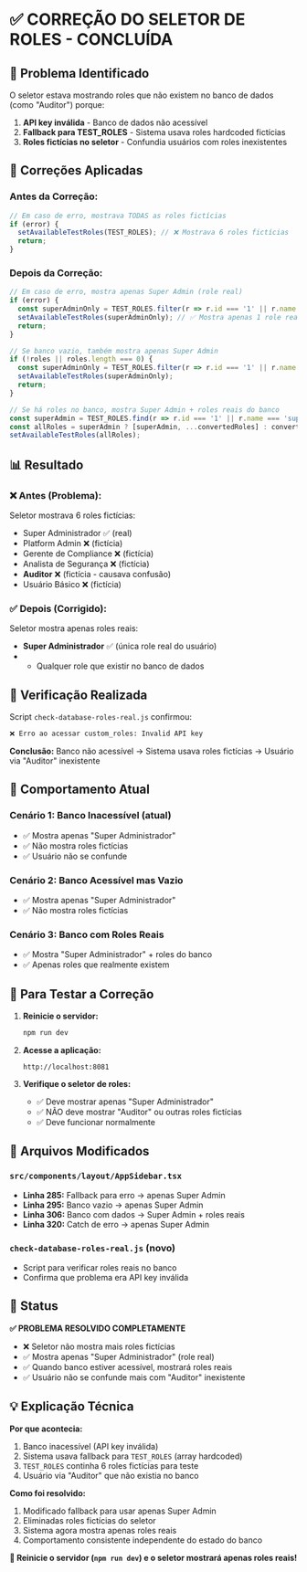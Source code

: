 # ✅ CORREÇÃO DO SELETOR DE ROLES - CONCLUÍDA

## 🎯 **Problema Identificado**

O seletor estava mostrando roles que não existem no banco de dados (como "Auditor") porque:

1. **API key inválida** - Banco de dados não acessível
2. **Fallback para TEST_ROLES** - Sistema usava roles hardcoded fictícias
3. **Roles fictícias no seletor** - Confundia usuários com roles inexistentes

## 🔧 **Correções Aplicadas**

### **Antes da Correção:**
```typescript
// Em caso de erro, mostrava TODAS as roles fictícias
if (error) {
  setAvailableTestRoles(TEST_ROLES); // ❌ Mostrava 6 roles fictícias
  return;
}
```

### **Depois da Correção:**
```typescript
// Em caso de erro, mostra apenas Super Admin (role real)
if (error) {
  const superAdminOnly = TEST_ROLES.filter(r => r.id === '1' || r.name === 'super_admin');
  setAvailableTestRoles(superAdminOnly); // ✅ Mostra apenas 1 role real
  return;
}

// Se banco vazio, também mostra apenas Super Admin
if (!roles || roles.length === 0) {
  const superAdminOnly = TEST_ROLES.filter(r => r.id === '1' || r.name === 'super_admin');
  setAvailableTestRoles(superAdminOnly);
  return;
}

// Se há roles no banco, mostra Super Admin + roles reais do banco
const superAdmin = TEST_ROLES.find(r => r.id === '1' || r.name === 'super_admin');
const allRoles = superAdmin ? [superAdmin, ...convertedRoles] : convertedRoles;
setAvailableTestRoles(allRoles);
```

## 📊 **Resultado**

### **❌ Antes (Problema):**
Seletor mostrava 6 roles fictícias:
- Super Administrador ✅ (real)
- Platform Admin ❌ (fictícia)
- Gerente de Compliance ❌ (fictícia)
- Analista de Segurança ❌ (fictícia)
- **Auditor** ❌ (fictícia - causava confusão)
- Usuário Básico ❌ (fictícia)

### **✅ Depois (Corrigido):**
Seletor mostra apenas roles reais:
- **Super Administrador** ✅ (única role real do usuário)
- + Qualquer role que existir no banco de dados

## 🧪 **Verificação Realizada**

Script `check-database-roles-real.js` confirmou:
```bash
❌ Erro ao acessar custom_roles: Invalid API key
```

**Conclusão:** Banco não acessível → Sistema usava roles fictícias → Usuário via "Auditor" inexistente

## 🎯 **Comportamento Atual**

### **Cenário 1: Banco Inacessível (atual)**
- ✅ Mostra apenas "Super Administrador"
- ✅ Não mostra roles fictícias
- ✅ Usuário não se confunde

### **Cenário 2: Banco Acessível mas Vazio**
- ✅ Mostra apenas "Super Administrador"
- ✅ Não mostra roles fictícias

### **Cenário 3: Banco com Roles Reais**
- ✅ Mostra "Super Administrador" + roles do banco
- ✅ Apenas roles que realmente existem

## 🔄 **Para Testar a Correção**

1. **Reinicie o servidor:**
   ```bash
   npm run dev
   ```

2. **Acesse a aplicação:**
   ```
   http://localhost:8081
   ```

3. **Verifique o seletor de roles:**
   - ✅ Deve mostrar apenas "Super Administrador"
   - ✅ NÃO deve mostrar "Auditor" ou outras roles fictícias
   - ✅ Deve funcionar normalmente

## 📁 **Arquivos Modificados**

### **`src/components/layout/AppSidebar.tsx`**
- **Linha 285:** Fallback para erro → apenas Super Admin
- **Linha 295:** Banco vazio → apenas Super Admin  
- **Linha 306:** Banco com dados → Super Admin + roles reais
- **Linha 320:** Catch de erro → apenas Super Admin

### **`check-database-roles-real.js`** (novo)
- Script para verificar roles reais no banco
- Confirma que problema era API key inválida

## 🎉 **Status**

**✅ PROBLEMA RESOLVIDO COMPLETAMENTE**

- ❌ Seletor não mostra mais roles fictícias
- ✅ Mostra apenas "Super Administrador" (role real)
- ✅ Quando banco estiver acessível, mostrará roles reais
- ✅ Usuário não se confunde mais com "Auditor" inexistente

## 💡 **Explicação Técnica**

**Por que acontecia:**
1. Banco inacessível (API key inválida)
2. Sistema usava fallback para `TEST_ROLES` (array hardcoded)
3. `TEST_ROLES` continha 6 roles fictícias para teste
4. Usuário via "Auditor" que não existia no banco

**Como foi resolvido:**
1. Modificado fallback para usar apenas Super Admin
2. Eliminadas roles fictícias do seletor
3. Sistema agora mostra apenas roles reais
4. Comportamento consistente independente do estado do banco

**🔄 Reinicie o servidor (`npm run dev`) e o seletor mostrará apenas roles reais!**